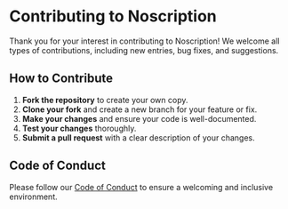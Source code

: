 # Contributing to Noscription

Thank you for your interest in contributing to Noscription! We welcome all types of contributions, including new entries, bug fixes, and suggestions.

## How to Contribute

1. **Fork the repository** to create your own copy.
2. **Clone your fork** and create a new branch for your feature or fix.
3. **Make your changes** and ensure your code is well-documented.
4. **Test your changes** thoroughly.
5. **Submit a pull request** with a clear description of your changes.

## Code of Conduct

Please follow our [Code of Conduct](CODE_OF_CONDUCT.md) to ensure a welcoming and inclusive environment.
